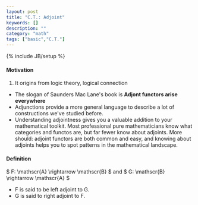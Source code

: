 ```yaml
---
layout: post
title: "C.T.: Adjoint"
keywords: []
description: ""
category: "math"
tags: ["basic","C.T."]
---
```

{% include JB/setup %}


#### Motivation
1. It origins from logic theory, logical connection
- The slogan of Saunders Mac Lane's book is **Adjont functors arise everywhere** 
- Adjunctions provide a more general language to describe a lot of
   constructions we've studied before.
- Understanding adjointness gives you a valuable addition to your mathematical
  toolkit. Most professional pure mathematicians know what categories and
  functos are, but far fewer know about adjoints. More should: adjoint functors
  are both common and easy, and knowing about adjoints helps you to spot
  patterns in the mathematical landscape.





#### Definition

$ F: \mathscr{A} \rightarrow \mathscr{B} $ and $ G: \mathscr{B} \rightarrow
\mathscr{A} $
- F is said to be left adjoint to G.
- G is said to right adjoint to F.




